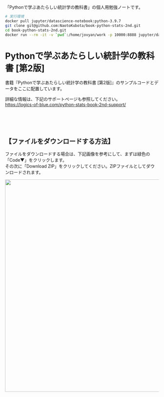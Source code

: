 
「Pythonで学ぶあたらしい統計学の教科書」の個人用勉強ノートです。

```bash
# 実行環境
docker pull jupyter/datascience-notebook:python-3.9.7
git clone git@github.com:NaotoKubota/book-python-stats-2nd.git
cd book-python-stats-2nd.git
docker run --rm -it -v `pwd`:/home/jovyan/work -p 10000:8888 jupyter/datascience-notebook:python-3.9.7 jupyter notebook
```

# Pythonで学ぶあたらしい統計学の教科書 [第2版]
書籍『Pythonで学ぶあたらしい統計学の教科書 [第2版]』のサンプルコードとデータをここに配置しています。

詳細な情報は、下記のサポートページも参照してください。<br>
https://logics-of-blue.com/python-stats-book-2nd-support/


<br><br><br>

## 【ファイルをダウンロードする方法】

ファイルをダウンロードする場合は、下記画像を参考にして、まずは緑色の「Code▼」をクリックします。<br>
その次に「Download ZIP」をクリックしてください。ZIPファイルとしてダウンロードされます。<br>

<img src="https://logics-of-blue.com/wp-content/uploads/2022/05/395c831e38b9df22ea66b40dc1ce7c65.png" alt="" width="1320" height="693" class="alignnone size-full wp-image-3149" />
